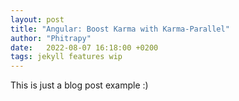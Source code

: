 ```yaml
---
layout: post
title: "Angular: Boost Karma with Karma-Parallel"
author: "Phitrapy"
date:   2022-08-07 16:18:00 +0200
tags: jekyll features wip
---
```


This is just a blog post example :)
